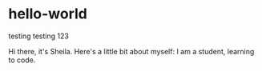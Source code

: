 # hello-world
testing testing 123

Hi there, it's Sheila. Here's a little bit about myself: I am a student, learning to code. 
